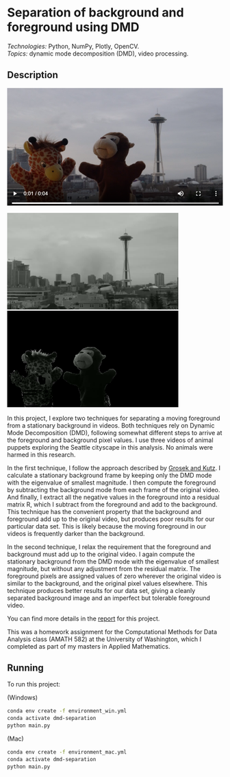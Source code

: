 # Separation of background and foreground using DMD

*Technologies:* Python, NumPy, Plotly, OpenCV. <br>
*Topics:* dynamic mode decomposition (DMD), video processing. <br>

## Description

<p float="left">
  <a href="https://bea-portfolio.s3-us-west-2.amazonaws.com/dmd-separation/monkey-giraffe.mp4">
    <img src="readme_files/video.png" width="800" controls/>
  </a>
</p>

<p float="left">
  <img src="https://github.com/bstollnitz/dmd-separation/blob/master/readme_files/monkey-giraffe_2_background.png?raw=true" width="400" />
  <img src="https://github.com/bstollnitz/dmd-separation/blob/master/readme_files/monkey-giraffe_2_foreground.png?raw=true" width="400" />
</p>

In this project, I explore two techniques for separating a moving foreground from a stationary background in videos. Both techniques rely on Dynamic Mode Decomposition (DMD), following somewhat different steps to arrive at the foreground and background pixel values. I use three videos of animal puppets exploring the Seattle cityscape in this analysis. No animals were harmed in this research.

In the first technique, I follow the approach described by <a href="https://arxiv.org/abs/1404.7592">Grosek and Kutz</a>. I calculate a stationary background frame by keeping only the DMD mode with the eigenvalue of smallest magnitude. I then compute the foreground by subtracting the background mode from each frame of the original video. And finally, I extract all the negative values in the foreground into a residual matrix R, which I subtract from the foreground and add to the background. This technique has the convenient property that the background and foreground add up to the original video, but produces poor results for our particular data set. This is likely because the moving foreground in our videos is frequently darker than the background.

In the second technique, I relax the requirement that the foreground and background must add up to the original video. I again compute the stationary background from the DMD mode with the eigenvalue of smallest magnitude, but without any adjustment from the residual matrix. The foreground pixels are assigned values of zero wherever the original video is similar to the background, and the original pixel values elsewhere. This technique produces better results for our data set, giving a cleanly separated background image and an imperfect but tolerable foreground video.

You can find more details in the <a href="https://1drv.ms/b/s!AiCY1Uw6PbEfheEEpuyj0ONiHQuIww?e=i1rv5K">report</a> for this project.

This was a homework assignment for the Computational Methods for Data Analysis class (AMATH 582) at the University of Washington, which I completed as part 
of my masters in Applied Mathematics.

## Running

To run this project:

(Windows)
```sh
conda env create -f environment_win.yml
conda activate dmd-separation
python main.py
```

(Mac)
```sh
conda env create -f environment_mac.yml
conda activate dmd-separation
python main.py
